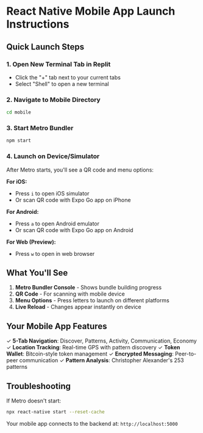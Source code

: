 # React Native Mobile App Launch Instructions

## Quick Launch Steps

### 1. Open New Terminal Tab in Replit
- Click the "+" tab next to your current tabs
- Select "Shell" to open a new terminal

### 2. Navigate to Mobile Directory
```bash
cd mobile
```

### 3. Start Metro Bundler
```bash
npm start
```

### 4. Launch on Device/Simulator

After Metro starts, you'll see a QR code and menu options:

**For iOS:**
- Press `i` to open iOS simulator
- Or scan QR code with Expo Go app on iPhone

**For Android:**
- Press `a` to open Android emulator  
- Or scan QR code with Expo Go app on Android

**For Web (Preview):**
- Press `w` to open in web browser

## What You'll See

1. **Metro Bundler Console** - Shows bundle building progress
2. **QR Code** - For scanning with mobile device
3. **Menu Options** - Press letters to launch on different platforms
4. **Live Reload** - Changes appear instantly on device

## Your Mobile App Features

✓ **5-Tab Navigation**: Discover, Patterns, Activity, Communication, Economy
✓ **Location Tracking**: Real-time GPS with pattern discovery
✓ **Token Wallet**: Bitcoin-style token management
✓ **Encrypted Messaging**: Peer-to-peer communication
✓ **Pattern Analysis**: Christopher Alexander's 253 patterns

## Troubleshooting

If Metro doesn't start:
```bash
npx react-native start --reset-cache
```

Your mobile app connects to the backend at: `http://localhost:5000`